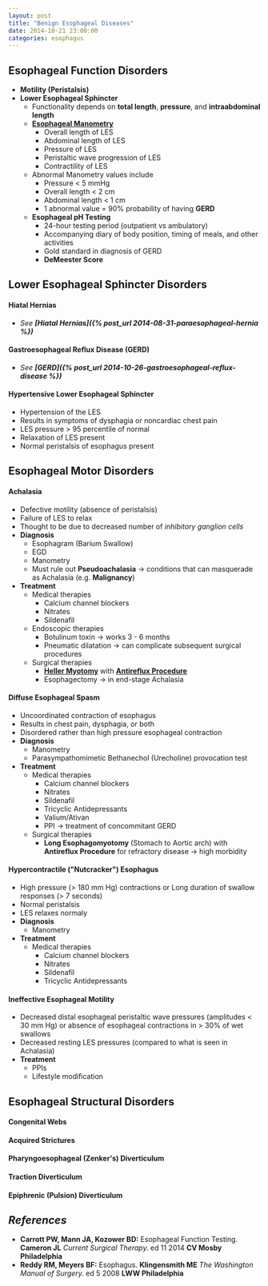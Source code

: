 ```yaml
---
layout: post
title: "Benign Esophageal Diseases"
date: 2014-10-21 23:00:00
categories: esophagus
---
```


## Esophageal Function Disorders

* **Motility (Peristalsis)**
* **Lower Esophageal Sphincter**
  * Functionality depends on **total length**, **pressure**, and **intraabdominal length**
  * **[Esophageal Manometry]()**
    * Overall length of LES
    * Abdominal length of LES
    * Pressure of LES
    * Peristaltic wave progression of LES
    * Contractility of LES
  * Abnormal Manometry values include
    * Pressure &lt; 5 mmHg
    * Overall length &lt; 2 cm
    * Abdominal length &lt; 1 cm
    * 1 abnormal value = 90% probability of having **GERD**
  * **Esophageal pH Testing**
    * 24-hour testing period (outpatient vs ambulatory)
    * Accompanying diary of body position, timing of meals, and other activities
    * Gold standard in diagnosis of GERD
    * **DeMeester Score**

## Lower Esophageal Sphincter Disorders

#### Hiatal Hernias

* *See **[Hiatal Hernias]({% post_url 2014-08-31-paraesophageal-hernia %})***

#### Gastroesophageal Reflux Disease (GERD)

* *See **[GERD]({% post_url 2014-10-26-gastroesophageal-reflux-disease %})***

#### Hypertensive Lower Esophageal Sphincter

* Hypertension of the LES
* Results in symptoms of dysphagia or noncardiac chest pain
* LES pressure &gt; 95 percentile of normal
* Relaxation of LES present
* Normal peristalsis of esophagus present


## Esophageal Motor Disorders

#### Achalasia

* Defective motility (absence of peristalsis)
* Failure of LES to relax
* Thought to be due to decreased number of *inhibitory ganglion cells*
* **Diagnosis**
  * Esophagram (Barium Swallow)
  * EGD
  * Manometry
  * Must rule out **Pseudoachalasia** &#8594; conditions that can masquerade as Achalasia (e.g. **Malignancy**)
* **Treatment**
  * Medical therapies
    * Calcium channel blockers
    * Nitrates
    * Sildenafil
  * Endoscopic therapies
    * Botulinum toxin &#8594; works 3 - 6 months
    * Pneumatic dilatation &#8594; can complicate subsequent surgical procedures
  * Surgical therapies
    * **[Heller Myotomy]()** with **[Antireflux Procedure]()**
    * Esophagectomy &#8594; in end-stage Achalasia

#### Diffuse Esophageal Spasm

* Uncoordinated contraction of esophagus
* Results in chest pain, dysphagia, or both
* Disordered rather than high pressure esophageal contraction
* **Diagnosis**
  * Manometry
  * Parasympathomimetic Bethanechol (Urecholine) provocation test
* **Treatment**
  * Medical therapies
    * Calcium channel blockers
    * Nitrates
    * Sildenafil
    * Tricyclic Antidepressants
    * Valium/Ativan
    * PPI &#8594; treatment of concommitant GERD
  * Surgical therapies
    * **Long Esophagomyotomy** (Stomach to Aortic arch) with **Antireflux Procedure** for refractory disease &#8594; high morbidity

#### Hypercontractile ("Nutcracker") Esophagus

* High pressure (&gt; 180 mm Hg) contractions or Long duration of swallow responses (&gt; 7 seconds)
* Normal peristalsis
* LES relaxes normaly
* **Diagnosis**
  * Manometry
* **Treatment**
  * Medical therapies
    * Calcium channel blockers
    * Nitrates
    * Sildenafil
    * Tricyclic Antidepressants

#### Ineffective Esophageal Motility

* Decreased distal esophageal peristaltic wave pressures (amplitudes &lt; 30 mm Hg) or absence of esophageal contractions in &gt; 30% of wet swallows
* Decreased resting LES pressures (compared to what is seen in Achalasia)
* **Treatment**
  * PPIs
  * Lifestyle modification

## Esophageal Structural Disorders

#### Congenital Webs

#### Acquired Strictures

#### Pharyngoesophageal (Zenker's) Diverticulum

#### Traction Diverticulum

#### Epiphrenic (Pulsion) Diverticulum


## *References*
* **Carrott PW, Mann JA, Kozower BD:** Esophageal Function Testing. **Cameron JL** *Current Surgical Therapy.* ed 11 2014 **CV Mosby Philadelphia**
* **Reddy RM, Meyers BF:** Esophagus. **Klingensmith ME** *The Washington Manual of Surgery.* ed 5 2008 **LWW Philadelphia**
